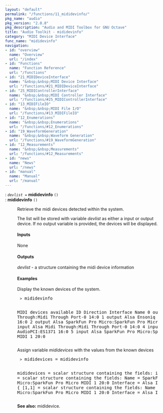 ```yaml
---
layout: "default"
permalink: "/functions/11_mididevinfo/"
pkg_name: "audio"
pkg_version: "2.0.8"
pkg_description: "Audio and MIDI Toolbox for GNU Octave"
title: "Audio Toolkit - mididevinfo"
category: "MIDI Device Interface"
func_name: "mididevinfo"
navigation:
- id: "overview"
  name: "Overview"
  url: "/index"
- id: "Functions"
  name: "Function Reference"
  url: "/functions"
- id: "21_MIDIDeviceInterface"
  name: "&nbsp;&nbsp;MIDI Device Interface"
  url: "/functions/#21_MIDIDeviceInterface"
- id: "25_MIDIControllerInterface"
  name: "&nbsp;&nbsp;MIDI Controller Interface"
  url: "/functions/#25_MIDIControllerInterface"
- id: "13_MIDIFileIO"
  name: "&nbsp;&nbsp;MIDI File I/O"
  url: "/functions/#13_MIDIFileIO"
- id: "12_Enumerations"
  name: "&nbsp;&nbsp;Enumerations"
  url: "/functions/#12_Enumerations"
- id: "19_WaveformGeneration"
  name: "&nbsp;&nbsp;Waveform Generation"
  url: "/functions/#19_WaveformGeneration"
- id: "12_Measurements"
  name: "&nbsp;&nbsp;Measurements"
  url: "/functions/#12_Measurements"
- id: "news"
  name: "News"
  url: "/news"
- id: "manual"
  name: "Manual"
  url: "/manual"
---
```

<dl class="first-deftypefn">
<dt class="deftypefn" id="index-mididevinfo"><span class="category-def">: </span><span><code class="def-type"><var class="var">devlist</var> =</code> <strong class="def-name">mididevinfo</strong> <code class="def-code-arguments">()</code><a class="copiable-link" href='#index-mididevinfo'></a></span></dt>
<dt class="deftypefnx def-cmd-deftypefn" id="index-mididevinfo-1"><span class="category-def">: </span><span><strong class="def-name">mididevinfo</strong> <code class="def-code-arguments">()</code><a class="copiable-link" href='#index-mididevinfo-1'></a></span></dt>
<dd><p>Retrieve the midi devices detected within the system.
</p>
<p>The list will be stored with variable <var class="var">devlist</var> as either a input or output device.
 If no output variable is provided, the devices will be displayed.
</p>
<h4 class="subsubheading" id="Inputs">Inputs</h4>
<p>None
</p>
<h4 class="subsubheading" id="Outputs">Outputs</h4>
<p><var class="var">devlist</var> - a structure containing the midi device information
</p>
<h4 class="subsubheading" id="Examples">Examples</h4>
<p>Display the known devices of the system.
 </p><div class="example">
<pre class="example-preformatted"> <code class="command">&gt;</code> mididevinfo

 MIDI devices available
 ID Direction Interface  Name
  0 output    Alsa       Midi Through:Midi Through Port-0 14:0
  1 output    Alsa       Ensoniq AudioPCI:ES1371 16:0
  2 output    Alsa       SparkFun Pro Micro:SparkFun Pro Micro MIDI 1 20:0
  3 input     Alsa       Midi Through:Midi Through Port-0 14:0
  4 input     Alsa       Ensoniq AudioPCI:ES1371 16:0
  5 input     Alsa       SparkFun Pro Micro:SparkFun Pro Micro MIDI 1 20:0 
 </pre></div>

<p>Assign variable <var class="var">mididevices</var> with the values from the known devices
 </p><div class="example">
<pre class="example-preformatted"> <code class="command">&gt;</code> mididevices = mididevinfo

 mididevices =
  scalar structure containing the fields:
    input =
    {
      [1,1] =
        scalar structure containing the fields:
          Name = SparkFun Pro Micro:SparkFun Pro Micro MIDI 1 20:0
          Interface = Alsa
          ID =  0
    }
    output =
    {
      [1,1] =
        scalar structure containing the fields:
          Name = SparkFun Pro Micro:SparkFun Pro Micro MIDI 1 20:0
          Interface = Alsa
          ID =  1
    }
 </pre></div>


<p><strong class="strong">See also:</strong> mididevice.
 </p></dd></dl>
